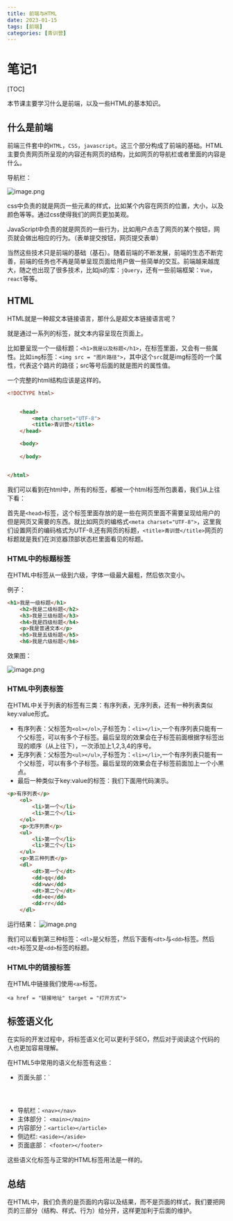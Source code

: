 ```yaml
---
title: 前端与HTML
date: 2023-01-15
tags: [前端]
categories: [青训营]
---
```


# 笔记1
[TOC]

本节课主要学习什么是前端，以及一些HTML的基本知识。

## 什么是前端

前端三件套中的`HTML`，`CSS`，`javascript`。这三个部分构成了前端的基础。HTML主要负责网页所呈现的内容还有网页的结构，比如网页的导航栏或者里面的内容是什么。

导航栏：

![image.png](https://p6-juejin.byteimg.com/tos-cn-i-k3u1fbpfcp/e1d3ee3fef764979ad5efdb0c0df3b51~tplv-k3u1fbpfcp-watermark.image?)

css中负责的就是网页一些元素的样式，比如某个内容在网页的位置，大小，以及颜色等等。通过css使得我们的网页更加美观。

JavaScript中负责的就是网页的一些行为，比如用户点击了网页的某个按钮，网页就会做出相应的行为。（表单提交按钮，网页提交表单）

当然这些技术只是前端的基础（基石）。随着前端的不断发展，前端的生态不断完善，前端的任务也不再是简单呈现页面给用户做一些简单的交互。前端越来越庞大，随之也出现了很多技术，比如js的库：`jQuery`，还有一些前端框架：`Vue`，`react`等等。

## HTML

HTML就是一种超文本链接语言，那什么是超文本链接语言呢？

就是通过一系列的标签，就文本内容呈现在页面上。

比如要呈现一个一级标题：`<h1>我是以及标题</h1>`，在标签里面，又会有一些属性。比如`img`标签：`<img src = "图片路径">`，其中这个`src`就是img标签的一个属性，代表这个路片的路径；src等号后面的就是图片的属性值。

一个完整的html结构应该是这样的。

```html
<!DOCTYPE html>


	<head>
    	<meta charset="UTF-8">
    	<title>青训营</title>
	</head>

	<body>
    
	</body>


</html>
```

我们可以看到在html中，所有的标签，都被一个html标签所包裹着，我们从上往下看：

首先是`<head>`标签，这个标签里面存放的是一些在网页里面不需要呈现给用户的但是网页又需要的东西。就比如网页的编格式`<meta charset="UTF-8">`，这里我们设置网页的编码格式为UTF-8,还有网页的标题，`<title>青训营</title>`网页的标题就是我们在浏览器顶部状态栏里面看见的标题。

### HTML中的标题标签

在HTML中标签从一级到六级，字体一级最大最粗，然后依次变小。

例子：

```html
<h1>我是一级标题</h1>
    <h2>我是二级标题</h2>
    <h3>我是三级标题</h3>
    <h4>我是四级标题</h4>
    <p>我是普通文本</p>
    <h5>我是五级标题</h5>
    <h6>我是六级标题</h6>
```

效果图：

![image.png](https://p6-juejin.byteimg.com/tos-cn-i-k3u1fbpfcp/33f8c2ce1eb34c0e9004bdc573d2c623~tplv-k3u1fbpfcp-watermark.image?)

### HTML中列表标签

在HTML中关于列表的标签有三类：有序列表，无序列表，还有一种列表类似key:value形式。

- 有序列表：父标签为`<ol></ol>`,子标签为：`<li></li>`,一个有序列表只能有一个父标签，可以有多个子标签。最后呈现的效果会在子标签前面根据字标签出现的顺序（从上往下），一次添加上1,2,3,4的序号。
- 无序列表：父标签为`<ul></ul>`,子标签为：`<li></li>`,一个有序列表只能有一个父标签，可以有多个子标签。最后呈现的效果会在子标签前面加上一个小黑点。
- 最后一种类似于key:value的标签：我们下面用代码演示。

```html
<p>有序列表</p>
    <ol>
        <li>第一个</li>
        <li>第二个</li>
    </ol>
    <p>无序列表</p>
    <ul>
        <li>第一个</li>
        <li>第二个</li>
    </ul>
    <p>第三种列表</p>
    <dl>
        <dt>第一个</dt>
        <dd>qq</dd>
        <dd>ww</dd>
        <dt>第二个</dt>
        <dd>ee</dd>
        <dd>rr</dd>
    </dl>
```

运行结果：
![image.png](https://p3-juejin.byteimg.com/tos-cn-i-k3u1fbpfcp/20b8ed83c9594009a47532b08d746078~tplv-k3u1fbpfcp-watermark.image?)


我们可以看到第三种标签：`<dl>`是父标签，然后下面有`<dt>`与`<dd>`标签。然后`<dt>`标签又是`<dd>`标签的标题。

### HTML中的链接标签

在HTML中链接我们使用`<a>`标签。

`<a href = "链接地址" target = "打开方式">`

## 标签语义化

在实际的开发过程中，将标签语义化可以更利于SEO，然后对于阅读这个代码的人也更加容易理解。

在HTML5中常用的语义化标签有这些：

- 页面头部：`<header></header>
- 导航栏：`<nav></nav>`
- 主体部分： `<main></main>`
- 内容部分：`<article></article>`
- 侧边栏: `<aside></aside>`
- 页面底部： `<footer></footer>`

这些语义化标签与正常的HTML标签用法是一样的。

## 总结

在HTML中，我们负责的是页面的内容以及结果，而不是页面的样式，我们要把网页的三部分（结构、样式、行为）给分开，这样更加利于后面的维护。